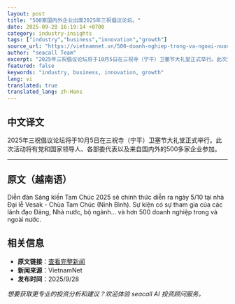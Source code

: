 ```yaml
---
layout: post
title: "500家国内外企业出席2025年三祝倡议论坛。"
date: 2025-09-28 16:19:14 +0700
category: industry-insights
tags: ["industry","business","innovation","growth"]
source_url: "https://vietnamnet.vn/500-doanh-nghiep-trong-va-ngoai-nuoc-tham-du-dien-dan-sang-kien-tam-chuc-2025-2446933.html"
author: "seacall Team"
excerpt: "2025年三祝倡议论坛将于10月5日在三祝寺（宁平）卫塞节大礼堂正式举行。此次活动将有党和国家领导人、各部委代表以及来自国内外的500多家企业参加。..."
featured: false
keywords: "industry, business, innovation, growth"
lang: vi
translated: true
translated_lang: zh-Hans
---
```


## 中文译文

2025年三祝倡议论坛将于10月5日在三祝寺（宁平）卫塞节大礼堂正式举行。此次活动将有党和国家领导人、各部委代表以及来自国内外的500多家企业参加。

---

## 原文（越南语）

Diễn đàn Sáng kiến Tam Chúc 2025 sẽ chính thức diễn ra ngày 5/10 tại nhà Đại lễ Vesak - Chùa Tam Chúc (Ninh Bình). Sự kiện có sự tham gia của các lãnh đạo Đảng, Nhà nước, bộ ngành… và hơn 500 doanh nghiệp trong và ngoài nước.

## 相关信息

- **原文链接**：[查看完整新闻](https://vietnamnet.vn/500-doanh-nghiep-trong-va-ngoai-nuoc-tham-du-dien-dan-sang-kien-tam-chuc-2025-2446933.html)
- **新闻来源**：VietnamNet
- **发布时间**：2025/9/28

*想要获取更专业的投资分析和建议？欢迎体验 seacall AI 投资顾问服务。*